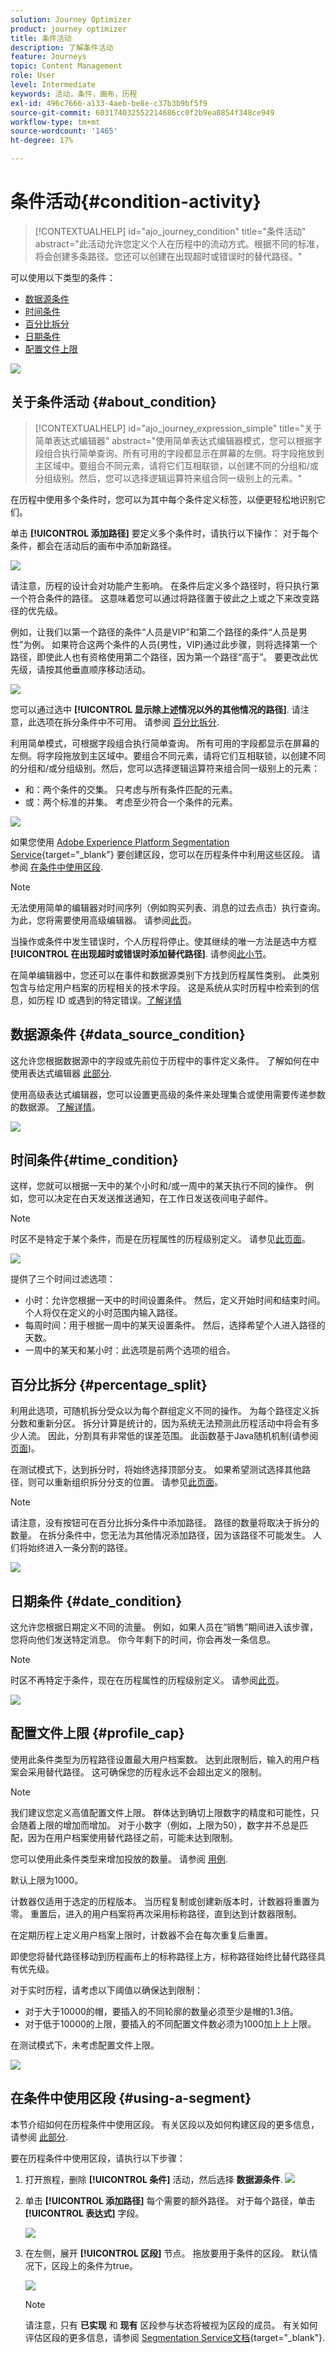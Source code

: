 ```yaml
---
solution: Journey Optimizer
product: journey optimizer
title: 条件活动
description: 了解条件活动
feature: Journeys
topic: Content Management
role: User
level: Intermediate
keywords: 活动，条件，画布，历程
exl-id: 496c7666-a133-4aeb-be8e-c37b3b9bf5f9
source-git-commit: 603174032552214686cc0f2b9ea0854f348ce949
workflow-type: tm+mt
source-wordcount: '1465'
ht-degree: 17%

---
```


# 条件活动{#condition-activity}

>[!CONTEXTUALHELP]
>id="ajo_journey_condition"
>title="条件活动"
>abstract="此活动允许您定义个人在历程中的流动方式。根据不同的标准，将会创建多条路径。您还可以创建在出现超时或错误时的替代路径。"

可以使用以下类型的条件：

* [数据源条件](#data_source_condition)
* [时间条件](#time_condition)
* [百分比拆分](#percentage_split)
* [日期条件](#date_condition)
* [配置文件上限](#profile_cap)

![](assets/journey49.png)

## 关于条件活动 {#about_condition}

>[!CONTEXTUALHELP]
>id="ajo_journey_expression_simple"
>title="关于简单表达式编辑器"
>abstract="使用简单表达式编辑器模式，您可以根据字段组合执行简单查询。所有可用的字段都显示在屏幕的左侧。将字段拖放到主区域中。要组合不同元素，请将它们互相联锁，以创建不同的分组和/或分组级别。然后，您可以选择逻辑运算符来组合同一级别上的元素。"

在历程中使用多个条件时，您可以为其中每个条件定义标签，以便更轻松地识别它们。

单击 **[!UICONTROL 添加路径]** 要定义多个条件时，请执行以下操作： 对于每个条件，都会在活动后的画布中添加新路径。

![](assets/journey47.png)

请注意，历程的设计会对功能产生影响。 在条件后定义多个路径时，将只执行第一个符合条件的路径。 这意味着您可以通过将路径置于彼此之上或之下来改变路径的优先级。

例如，让我们以第一个路径的条件“人员是VIP”和第二个路径的条件“人员是男性”为例。 如果符合这两个条件的人员(男性，VIP)通过此步骤，则将选择第一个路径，即使此人也有资格使用第二个路径，因为第一个路径“高于”。 要更改此优先级，请按其他垂直顺序移动活动。

![](assets/journey48.png)

您可以通过选中 **[!UICONTROL 显示除上述情况以外的其他情况的路径]**. 请注意，此选项在拆分条件中不可用。 请参阅 [百分比拆分](#percentage_split).

利用简单模式，可根据字段组合执行简单查询。 所有可用的字段都显示在屏幕的左侧。将字段拖放到主区域中。要组合不同元素，请将它们互相联锁，以创建不同的分组和/或分组级别。然后，您可以选择逻辑运算符来组合同一级别上的元素：

* 和：两个条件的交集。 只考虑与所有条件匹配的元素。
* 或：两个标准的并集。 考虑至少符合一个条件的元素。

![](assets/journey64.png)

如果您使用 [Adobe Experience Platform Segmentation Service](https://experienceleague.adobe.com/docs/experience-platform/segmentation/home.html){target="_blank"} 要创建区段，您可以在历程条件中利用这些区段。 请参阅 [在条件中使用区段](../building-journeys/condition-activity.md#using-a-segment).


>[!NOTE]
>
>无法使用简单的编辑器对时间序列（例如购买列表、消息的过去点击）执行查询。 为此，您将需要使用高级编辑器。 请参阅[此页](expression/expressionadvanced.md)。

当操作或条件中发生错误时，个人历程将停止。使其继续的唯一方法是选中方框 **[!UICONTROL 在出现超时或错误时添加替代路径]**. 请参阅[此小节](../building-journeys/using-the-journey-designer.md#paths)。

在简单编辑器中，您还可以在事件和数据源类别下方找到历程属性类别。 此类别包含与给定用户档案的历程相关的技术字段。 这是系统从实时历程中检索到的信息，如历程 ID 或遇到的特定错误。[了解详情](expression/journey-properties.md)

## 数据源条件 {#data_source_condition}

这允许您根据数据源中的字段或先前位于历程中的事件定义条件。 了解如何在中使用表达式编辑器 [此部分](expression/expressionadvanced.md).

使用高级表达式编辑器，您可以设置更高级的条件来处理集合或使用需要传递参数的数据源。 [了解详情](../datasource/external-data-sources.md)。

![](assets/journey50.png)

## 时间条件{#time_condition}

这样，您就可以根据一天中的某个小时和/或一周中的某天执行不同的操作。 例如，您可以决定在白天发送推送通知，在工作日发送夜间电子邮件。

>[!NOTE]
>
>时区不是特定于某个条件，而是在历程属性的历程级别定义。 请参见[此页面](../building-journeys/timezone-management.md)。

![](assets/journey51.png)

提供了三个时间过滤选项：

* 小时：允许您根据一天中的时间设置条件。 然后，定义开始时间和结束时间。 个人将仅在定义的小时范围内输入路径。
* 每周时间：用于根据一周中的某天设置条件。 然后，选择希望个人进入路径的天数。
* 一周中的某天和某小时：此选项是前两个选项的组合。

## 百分比拆分 {#percentage_split}

利用此选项，可随机拆分受众以为每个群组定义不同的操作。 为每个路径定义拆分数和重新分区。 拆分计算是统计的，因为系统无法预测此历程活动中将会有多少人流。 因此，分割具有非常低的误差范围。 此函数基于Java随机机制(请参阅 [页面](https://docs.oracle.com/javase/7/docs/api/java/util/Random.html))。

在测试模式下，达到拆分时，将始终选择顶部分支。 如果希望测试选择其他路径，则可以重新组织拆分分支的位置。 请参见[此页面](../building-journeys/testing-the-journey.md)。

>[!NOTE]
>
>请注意，没有按钮可在百分比拆分条件中添加路径。 路径的数量将取决于拆分的数量。 在拆分条件中，您无法为其他情况添加路径，因为该路径不可能发生。 人们将始终进入一条分割的路径。

![](assets/journey52.png)

## 日期条件 {#date_condition}

这允许您根据日期定义不同的流量。 例如，如果人员在“销售”期间进入该步骤，您将向他们发送特定消息。 你今年剩下的时间，你会再发一条信息。

>[!NOTE]
>
>时区不再特定于条件，现在在历程属性的历程级别定义。 请参阅[此页](../building-journeys/timezone-management.md)。

![](assets/journey53.png)

## 配置文件上限 {#profile_cap}

使用此条件类型为历程路径设置最大用户档案数。 达到此限制后，输入的用户档案会采用替代路径。 这可确保您的历程永远不会超出定义的限制。

>[!NOTE]
>
>我们建议您定义高值配置文件上限。 群体达到确切上限数字的精度和可能性，只会随着上限的增加而增加。 对于小数字（例如，上限为50），数字并不总是匹配，因为在用户档案使用替代路径之前，可能未达到限制。

您可以使用此条件类型来增加投放的数量。 请参阅 [用例](ramp-up-deliveries-uc.md).

默认上限为1000。

计数器仅适用于选定的历程版本。 当历程复制或创建新版本时，计数器将重置为零。 重置后，进入的用户档案将再次采用标称路径，直到达到计数器限制。

在定期历程上定义用户档案上限时，计数器不会在每次重复后重置。

即使您将替代路径移动到历程画布上的标称路径上方，标称路径始终比替代路径具有优先级。

对于实时历程，请考虑以下阈值以确保达到限制：

* 对于大于10000的帽，要插入的不同轮廓的数量必须至少是帽的1.3倍。
* 对于低于10000的上限，要插入的不同配置文件数必须为1000加上上上限。

在测试模式下，未考虑配置文件上限。

![](assets/profile-cap-condition.png)

## 在条件中使用区段 {#using-a-segment}

本节介绍如何在历程条件中使用区段。 有关区段以及如何构建区段的更多信息，请参阅 [此部分](../segment/about-segments.md).

要在历程条件中使用区段，请执行以下步骤：

1. 打开旅程，删除 **[!UICONTROL 条件]** 活动，然后选择 **数据源条件**.
   ![](assets/journey47.png)

1. 单击 **[!UICONTROL 添加路径]** 每个需要的额外路径。 对于每个路径，单击 **[!UICONTROL 表达式]** 字段。

   ![](assets/segment3.png)

1. 在左侧，展开 **[!UICONTROL 区段]** 节点。 拖放要用于条件的区段。 默认情况下，区段上的条件为true。

   ![](assets/segment4.png)

   >[!NOTE]
   >
   >请注意，只有 **已实现** 和 **现有** 区段参与状态将被视为区段的成员。 有关如何评估区段的更多信息，请参阅 [Segmentation Service文档](https://experienceleague.adobe.com/docs/experience-platform/segmentation/tutorials/evaluate-a-segment.html#interpret-segment-results){target="_blank"}.
